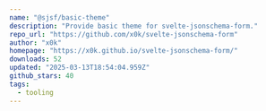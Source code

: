 ```yaml
---
name: "@sjsf/basic-theme"
description: "Provide basic theme for svelte-jsonschema-form."
repo_url: "https://github.com/x0k/svelte-jsonschema-form"
author: "x0k"
homepage: "https://x0k.github.io/svelte-jsonschema-form/"
downloads: 52
updated: "2025-03-13T18:54:04.959Z"
github_stars: 40
tags: 
  - tooling
---
```

